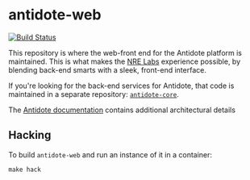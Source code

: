 # antidote-web

[![Build Status](https://travis-ci.org/nre-learning/antidote-web.svg?branch=master)](https://travis-ci.org/nre-learning/antidote-web)

This repository is where the web-front end for the Antidote platform is maintained. This is what makes the [NRE Labs](https://nrelabs.io) experience possible, by blending back-end smarts with a sleek, front-end interface.

If you're looking for the back-end services for Antidote, that code is maintained in a separate repository: [`antidote-core`](https://github.com/nre-learning/antidote-core).

The [Antidote documentation](https://docs.nrelabs.io/antidote/antidote-architecture) contains additional architectural details

## Hacking

To build `antidote-web` and run an instance of it in a container:

```
make hack
```
